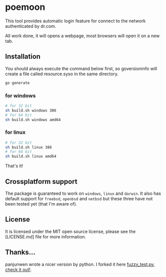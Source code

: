 # poemoon

This tool provides automatic login feature for connect to the network authenticated by dr.com.

All work done, it will opens a webpage, most browsers will open it on a new tab.

## Installation

You should always execute the command below first, so goversioninfo will create a file called resource.syso in the same directory.

```sh
go generate
```

### for windows
```sh
# for 32 bit
sh build.sh windows 386
# for 64 bit
sh build.sh windows amd64
```

### for linux
```sh
# for 32 bit
sh build.sh linux 386
# for 64 bit
sh build.sh linux amd64
```

That's it!

## Crossplatform support

The package is guaranteed to work on `windows`, `linux` and `darwin`. It also has default support for `freebsd`, `openbsd` and `netbsd` but these three have not been tested yet (that I'm aware of).

## License

It is licensed under the MIT open source license, please see the [LICENSE.md] file for more information.

## Thanks...

panjunwen wrote a nicer version by python. I forked it here [fuzzy_test.py](./fuzzy_test.py), [check it out!](https://github.com/panjunwen/Dr.COM-login).
